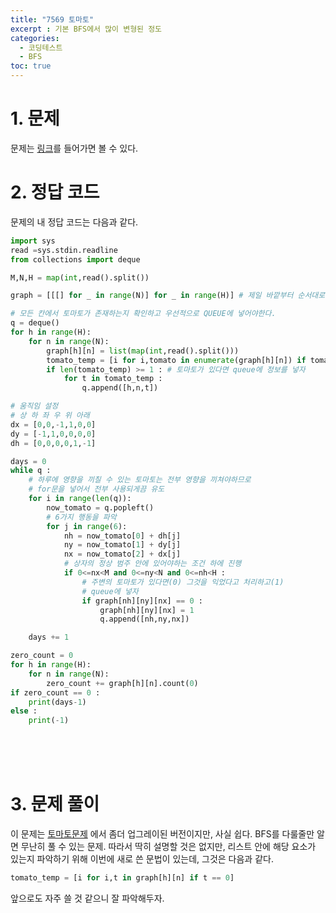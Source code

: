 ```yaml
---
title: "7569 토마토"
excerpt : 기본 BFS에서 많이 변형된 정도
categories:
  - 코딩테스트
  - BFS
toc: true
---
```

  
# 1. 문제

문제는 [링크](https://www.acmicpc.net/problem/7569)를 들어가면 볼 수 있다.

# 2. 정답 코드

문제의 내 정답 코드는 다음과 같다.

```python
import sys
read =sys.stdin.readline
from collections import deque

M,N,H = map(int,read().split())

graph = [[[] for _ in range(N)] for _ in range(H)] # 제일 바깥부터 순서대로 H,N,N이다

# 모든 칸에서 토마토가 존재하는지 확인하고 우선적으로 QUEUE에 넣어야한다.
q = deque()
for h in range(H):
    for n in range(N):
        graph[h][n] = list(map(int,read().split()))
        tomato_temp = [i for i,tomato in enumerate(graph[h][n]) if tomato == 1]
        if len(tomato_temp) >= 1 : # 토마토가 있다면 queue에 정보를 넣자
            for t in tomato_temp :
                q.append([h,n,t])

# 움직임 설정
# 상 하 좌 우 위 아래
dx = [0,0,-1,1,0,0]
dy = [-1,1,0,0,0,0]
dh = [0,0,0,0,1,-1]

days = 0
while q :
    # 하루에 영향을 끼칠 수 있는 토마토는 전부 영향을 끼쳐야하므로
    # for문을 넣어서 전부 사용되게끔 유도
    for i in range(len(q)):
        now_tomato = q.popleft()
        # 6가지 행동을 파악
        for j in range(6):
            nh = now_tomato[0] + dh[j]
            ny = now_tomato[1] + dy[j]
            nx = now_tomato[2] + dx[j]
            # 상자의 정상 범주 안에 있어야하는 조건 하에 진행
            if 0<=nx<M and 0<=ny<N and 0<=nh<H :
                # 주변의 토마토가 있다면(0) 그것을 익었다고 처리하고(1)
                # queue에 넣자
                if graph[nh][ny][nx] == 0 :
                    graph[nh][ny][nx] = 1
                    q.append([nh,ny,nx])

    days += 1

zero_count = 0
for h in range(H):
    for n in range(N):
        zero_count += graph[h][n].count(0)
if zero_count == 0 :
    print(days-1)
else :
    print(-1)


```

<br/><br/><br/>

# 3. 문제 풀이

이 문제는 [토마토문제](https://yhyuntak.github.io/%EC%BD%94%EB%94%A9%ED%85%8C%EC%8A%A4%ED%8A%B8/bfs/7576_%ED%86%A0%EB%A7%88%ED%86%A0/)
에서 좀더 업그레이된 버전이지만, 사실 쉽다. BFS를 다룰줄만 알면 무난히 풀 수 있는 문제.
따라서 딱히 설명할 것은 없지만, 리스트 안에 해당 요소가 있는지 파악하기 위해 이번에 새로 쓴
문법이 있는데, 그것은 다음과 같다.
```python
tomato_temp = [i for i,t in graph[h][n] if t == 0]
```
앞으로도 자주 쓸 것 같으니 잘 파악해두자.
